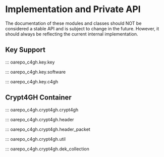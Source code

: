 Implementation and Private API
==============================

The documentation of these modules and classes should NOT be
considered a stable API and is subject to change in the
future. However, it should always be reflecting the current internal
implementation.

Key Support
-----------

::: oarepo_c4gh.key.key

::: oarepo_c4gh.key.software

::: oarepo_c4gh.key.c4gh

Crypt4GH Container
------------------

::: oarepo_c4gh.crypt4gh.crypt4gh

::: oarepo_c4gh.crypt4gh.header

::: oarepo_c4gh.crypt4gh.header_packet

::: oarepo_c4gh.crypt4gh.util

::: oarepo_c4gh.crypt4gh.dek_collection

